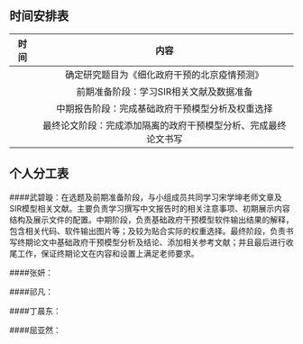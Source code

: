 ## 时间安排表

|  时间   |  内容 | 
|:-----------------:|:-----------:|
|      |  确定研究题目为《细化政府干预的北京疫情预测》    |
|      |  前期准备阶段：学习SIR相关文献及数据准备     |
|      |  中期报告阶段：完成基础政府干预模型分析及权重选择    |
|      |  最终论文阶段：完成添加隔离的政府干预模型分析、完成最终论文书写   |

## 个人分工表

####武碧璇：在选题及前期准备阶段，与小组成员共同学习宋学坤老师文章及SIR模型相关文献。主要负责学习撰写中文报告时的相关注意事项、初期展示内容结构及展示文件的配置。中期阶段，负责基础政府干预模型软件输出结果的解释，包含相关代码、软件输出图片等；及较为贴合实际的权重选择。最终阶段，负责书写终期论文中基础政府干预模型分析及结论、添加相关参考文献；并且最后进行收尾工作，保证终期论文在内容和设置上满足老师要求。

####张妍：

####祁凡：

####丁晨东：

####屈亚然：


